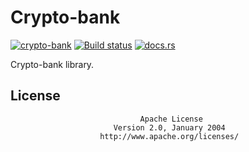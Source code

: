 # Crypto-bank

[![crypto-bank](https://img.shields.io/badge/project-crypto%20bank-blue.svg?style=flat-square)](//github.com/crypto-bank)
[![Build status](https://travis-ci.org/crypto-bank/crypto-market-event.svg?branch=master)](https://travis-ci.org/crypto-bank/crypto-market-event)
[![docs.rs](https://docs.rs/crypto-market-event/badge.svg)](https://docs.rs/crypto-market-event)

Crypto-bank library.

## License

                                 Apache License
                           Version 2.0, January 2004
                        http://www.apache.org/licenses/
